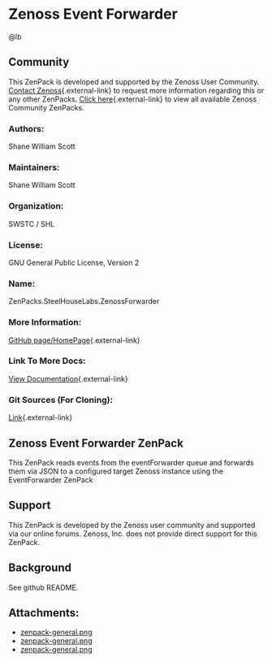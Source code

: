 # Zenoss Event Forwarder

@lb[](img/zenpack-zenpack-general.png)

## Community

This ZenPack is developed and supported by the Zenoss User Community.
[Contact Zenoss](https://tryit.zenoss.com/zenpack-contact/){.external-link} to
request more information regarding this or any other ZenPacks. [Click here](https://zenoss.com/product/zenpacks?f%5B0%5D=im_field_zenpack_category:1021){.external-link} to
view all available Zenoss Community ZenPacks.

### Authors:

Shane William Scott

### Maintainers:

Shane William Scott

### Organization:

SWSTC / SHL

### License:

GNU General Public License, Version 2

### Name:

ZenPacks.SteelHouseLabs.ZenossForwarder

### More Information:

[GitHub page/HomePage](https://github.com/Hackman238/ZenPacks.SteelHouseLabs.ZenossForwarder){.external-link}

### Link To More Docs:

[View Documentation](https://github.com/Hackman238/ZenPacks.SteelHouseLabs.ZenossForwarder/blob/master/README.rst){.external-link}

### Git Sources (For Cloning):

[Link](https://github.com/Hackman238/ZenPacks.SteelHouseLabs.ZenossForwarder.git){.external-link}

## Zenoss Event Forwarder ZenPack

This ZenPack reads events from the eventForwarder queue and forwards
them via JSON to a configured target Zenoss instance using the
EventForwarder ZenPack

## Support

This ZenPack is developed by the Zenoss user community and supported via
our online forums. Zenoss, Inc. does not provide direct support for this
ZenPack.

## Background

See github README.

## Attachments:

-   [zenpack-general.png](img/zenpack-zenpack-general.png)
-   [zenpack-general.png](img/zenpack-zenpack-general.png)
-   [zenpack-general.png](img/zenpack-zenpack-general.png)

